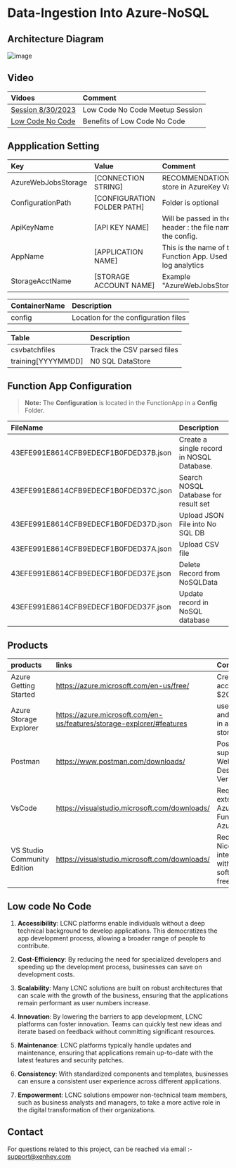 # Data-Ingestion Into Azure-NoSQL

## Architecture Diagram 
![image](https://github.com/oigbokwe73/Data-Ingestion-IntoAzure-NoSQL/assets/15838780/ca75d3de-9b95-4a53-8780-d366f2cbb3e7)

## Video
|Vidoes|Comment|
|:----|:----|
|[Session 8/30/2023](https://pbsdatastore.blob.core.windows.net/training/TrainingInfo/video1348817669.mp4?sp=r&st=2023-08-31T16:01:30Z&se=2024-09-01T00:01:30Z&spr=https&sv=2022-11-02&sr=b&sig=Axnb6zIJOLHi4L%2F0BOZt0Qc7lmj0T0Xv8y%2FXb6j8yok%3D)| Low Code No Code Meetup Session|
|[Low Code No Code](https://www.xenhey.com/api/GetFiling/614000248898)| Benefits of Low Code No Code|






## Appplication Setting 

|Key|Value | Comment|
|:----|:----|:----|
|AzureWebJobsStorage|[CONNECTION STRING]|RECOMMENDATION :  store in AzureKey Vault.|
|ConfigurationPath| [CONFIGURATION FOLDER PATH] |Folder is optional
|ApiKeyName|[API KEY NAME]|Will be passed in the header  :  the file name of the config.
|AppName| [APPLICATION NAME]| This is the name of the Function App. Used in log analytics|
|StorageAcctName|[STORAGE ACCOUNT NAME]|Example  "AzureWebJobsStorage"|

|ContainerName|Description|
|:----|:----|
|config|Location for the configuration files|

|Table|Description|
|:----|:----|
|csvbatchfiles|Track the CSV parsed files|
|training[YYYYMMDD]|N0 SQL DataStore|


## Function App  Configuration 

> **Note:** The **Configuration** is located in the  FunctionApp  in a **Config** Folder.

|FileName|Description|
|:----|:----|
|43EFE991E8614CFB9EDECF1B0FDED37B.json| Create a single record in  NOSQL Database.|
|43EFE991E8614CFB9EDECF1B0FDED37C.json| Search NOSQL Database for result set|
|43EFE991E8614CFB9EDECF1B0FDED37D.json| Upload JSON File into No SQL DB|
|43EFE991E8614CFB9EDECF1B0FDED37A.json| Upload CSV file|
|43EFE991E8614CFB9EDECF1B0FDED37E.json| Delete Record from NoSQLData|
|43EFE991E8614CFB9EDECF1B0FDED37F.json| Update record in NoSQL database|


  
## Products

|products|links|Comments|
|:----|:----|:----|
|Azure Getting Started |https://azure.microsoft.com/en-us/free/| Create free account + $200 in Credit|
|Azure Storage Explorer|https://azure.microsoft.com/en-us/features/storage-explorer/#features|useful view and query data in azure table storage|
|Postman|https://www.postman.com/downloads/|Postman supports the Web or Desktop Version|
|VsCode| https://visualstudio.microsoft.com/downloads/ |  Required extensions. Azure Functions, Azure Account
|VS Studio Community Edition |https://visualstudio.microsoft.com/downloads/| Recommended. Nice intergration with Azure. software is free.

## Low code No Code
1. **Accessibility**: LCNC platforms enable individuals without a deep technical background to develop applications. This democratizes the app development process, allowing a broader range of people to contribute.

2. **Cost-Efficiency**: By reducing the need for specialized developers and speeding up the development process, businesses can save on development costs.

3. **Scalability**: Many LCNC solutions are built on robust architectures that can scale with the growth of the business, ensuring that the applications remain performant as user numbers increase.

4. **Innovation**: By lowering the barriers to app development, LCNC platforms can foster innovation. Teams can quickly test new ideas and iterate based on feedback without committing significant resources.

5. **Maintenance**: LCNC platforms typically handle updates and maintenance, ensuring that applications remain up-to-date with the latest features and security patches.

6. **Consistency**: With standardized components and templates, businesses can ensure a consistent user experience across different applications.

10. **Empowerment**: LCNC solutions empower non-technical team members, such as business analysts and managers, to take a more active role in the digital transformation of their organizations.

## Contact
  
For questions related to this project, can be reached via email :- support@xenhey.com

